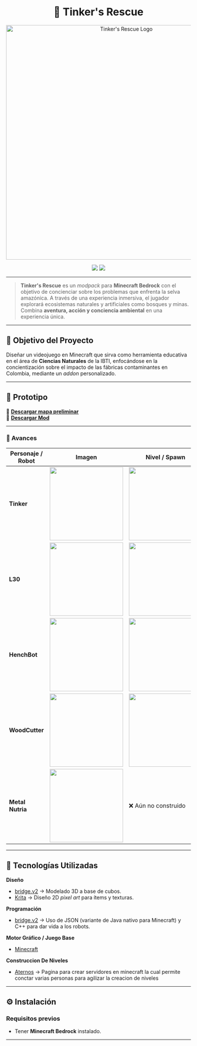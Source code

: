 <h1 align="center">🚀 Tinker's Rescue</h1>

<p align="center">
  <img width="640" height="640" alt="Tinker's Rescue Logo" src="https://github.com/user-attachments/assets/6aedeaa3-c78a-48ee-97e2-fbefa4a3748b" />
</p>

<p align="center">
  <img src="https://img.shields.io/badge/Versión-1.0-blue" />
  <img src="https://img.shields.io/badge/Estado-Beta%20Cerrada-green" />
</p>

---

> **Tinker's Rescue** es un *modpack* para **Minecraft Bedrock** con el objetivo de concienciar sobre los problemas que enfrenta la selva amazónica. A través de una experiencia inmersiva, el jugador explorará ecosistemas naturales y artificiales como bosques y minas.  
> Combina **aventura, acción y conciencia ambiental** en una experiencia única.

---

## 🎯 Objetivo del Proyecto

Diseñar un videojuego en Minecraft que sirva como herramienta educativa en el área de **Ciencias Naturales** de la IBTI, enfocándose en la concientización sobre el impacto de las fábricas contaminantes en Colombia, mediante un *addon* personalizado.

---

## 🧪 Prototipo

🔗 [**Descargar mapa preliminar**](https://www.mediafire.com/file/44woqls8j6ckocx/Pruebas.mcaddon.zip/file)  
📁 [**Descargar Mod**](https://www.mediafire.com/file/myrdoo2gjqe9iqi/Tinkers+rescue+map.mcworld.zip/file)

---

### 📸 Avances

| Personaje / Robot | Imagen | Nivel / Spawn | Descripción | Observaciones |
|-------------------|--------|--------------|-------------|---------------|
| **Tinker** | <img width="200" height="200" src="https://github.com/user-attachments/assets/81d182b4-a776-454d-b1f6-41588c47bf6f" /> | <img width="200" height="200" src="https://github.com/user-attachments/assets/2d0aeb53-3f07-4634-9c8d-b3e94e23ec77" /> | Pacífica nutria atrapada en la destrucción de su hogar. | Puede pescar y moverse libremente. |
| **L30** | <img width="200" height="200" src="https://github.com/user-attachments/assets/d0714ebc-b569-4245-9e1c-c4a4c2c97ae7" /> | <img width="200" height="200" src="https://github.com/user-attachments/assets/37822fbf-9d59-47f1-9490-805bce0050e1" /> | Robot minero del Doctor, extrae recursos de minas ilegales. | Puede embestir y atacar con gran alcance gracias a sus brazos retráctiles. |
| **HenchBot** | <img width="200" height="200" src="https://github.com/user-attachments/assets/b616dc84-5a50-4670-a5be-106540f1464e" /> | <img width="200" height="200" src="https://github.com/user-attachments/assets/d27d1994-5b56-4043-976d-fe6c089a15b2" /> | Creación temprana del Doctor Maldad. | Recoge herramientas del suelo. |
| **WoodCutter** | <img width="200" height="200" src="https://github.com/user-attachments/assets/dbf559c5-fdf4-4489-86c5-4a227be82d21" /> | <img width="200" height="200" src="https://github.com/user-attachments/assets/ddd2b866-93f4-4f5f-a1c5-749a700954ac" /> | Robot jefe encargado de la deforestación y seguridad de la mina. | Alto daño y ataque de fuego. |
| **Metal Nutria** | <img width="200" height="200" src="https://github.com/user-attachments/assets/bb74b29a-59b0-4731-b793-f29b662ec168" /> | ❌ Aún no construido | Creación más avanzada del Doctor. | Puede aturdir, volar, tiene fases y ojos brillantes. |

---

## 🧰 Tecnologías Utilizadas

**Diseño**
- [bridge.v2](https://editor.bridge-core.app) → Modelado 3D a base de cubos.
- [Krita](https://krita.org/es) → Diseño 2D *pixel art* para ítems y texturas.

**Programación**
- [bridge.v2](https://editor.bridge-core.app) → Uso de JSON (variante de Java nativo para Minecraft) y C++ para dar vida a los robots.

**Motor Gráfico / Juego Base**
- [Minecraft](https://www.minecraft.net/es-es/download)

**Construccion De Niveles**
- [Aternos](https://aternos.org/go) → Pagina para crear servidores en minecraft la cual permite conctar varias personas para agilizar la creacion de niveles

---

## ⚙️ Instalación

### Requisitos previos
- Tener **Minecraft Bedrock** instalado.

---
